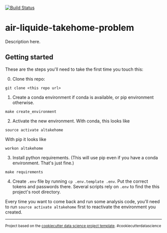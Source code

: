 [![Build Status](https://travis-ci.org/benlindsay/al-takehome-problem.svg?branch=master)](https://travis-ci.org/benlindsay/al-takehome-problem)

air-liquide-takehome-problem
==============================

Description here.

## Getting started

These are the steps you'll need to take the first time you touch this:

0. Clone this repo:

```
git clone <this repo url>
```

1. Create a conda environment if conda is available, or pip environment otherwise.

```
make create_environment
```

2. Activate the new environment. With conda, this looks like

```
source activate altakehome
```

With pip it looks like 

```
workon altakehome
```

3. Install python requirements. (This will use pip even if you have a conda
   environment. That's just fine.)

```
make requirements
```

4. Create `.env` file by running `cp .env.template .env`. Put the correct tokens and passwords there. Several scripts rely on `.env` to find the this project's root directory.

Every time you want to come back and run some analysis code, you'll need to run
`source activate altakehome` first to reactivate the environment you created.

--------

<p><small>Project based on the <a target="_blank" href="https://drivendata.github.io/cookiecutter-data-science/">cookiecutter data science project template</a>. #cookiecutterdatascience</small></p>
